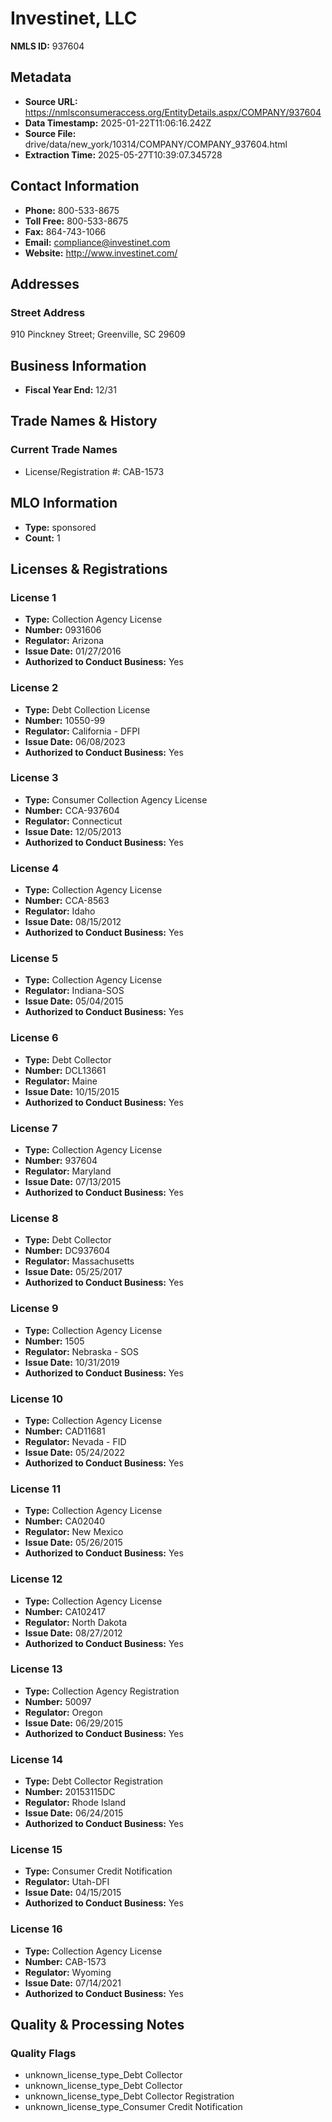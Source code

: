 # Investinet, LLC

**NMLS ID:** 937604

## Metadata
- **Source URL:** https://nmlsconsumeraccess.org/EntityDetails.aspx/COMPANY/937604
- **Data Timestamp:** 2025-01-22T11:06:16.242Z
- **Source File:** drive/data/new_york/10314/COMPANY/COMPANY_937604.html
- **Extraction Time:** 2025-05-27T10:39:07.345728

## Contact Information
- **Phone:** 800-533-8675
- **Toll Free:** 800-533-8675
- **Fax:** 864-743-1066
- **Email:** compliance@investinet.com
- **Website:** http://www.investinet.com/

## Addresses
### Street Address
910 Pinckney Street; Greenville, SC 29609

## Business Information
- **Fiscal Year End:** 12/31

## Trade Names & History
### Current Trade Names
- License/Registration #: CAB-1573

## MLO Information
- **Type:** sponsored
- **Count:** 1

## Licenses & Registrations

### License 1
- **Type:** Collection Agency License
- **Number:** 0931606
- **Regulator:** Arizona
- **Issue Date:** 01/27/2016
- **Authorized to Conduct Business:** Yes

### License 2
- **Type:** Debt Collection License
- **Number:** 10550-99
- **Regulator:** California - DFPI
- **Issue Date:** 06/08/2023
- **Authorized to Conduct Business:** Yes

### License 3
- **Type:** Consumer Collection Agency License
- **Number:** CCA-937604
- **Regulator:** Connecticut
- **Issue Date:** 12/05/2013
- **Authorized to Conduct Business:** Yes

### License 4
- **Type:** Collection Agency License
- **Number:** CCA-8563
- **Regulator:** Idaho
- **Issue Date:** 08/15/2012
- **Authorized to Conduct Business:** Yes

### License 5
- **Type:** Collection Agency License
- **Regulator:** Indiana-SOS
- **Issue Date:** 05/04/2015
- **Authorized to Conduct Business:** Yes

### License 6
- **Type:** Debt Collector
- **Number:** DCL13661
- **Regulator:** Maine
- **Issue Date:** 10/15/2015
- **Authorized to Conduct Business:** Yes

### License 7
- **Type:** Collection Agency License
- **Number:** 937604
- **Regulator:** Maryland
- **Issue Date:** 07/13/2015
- **Authorized to Conduct Business:** Yes

### License 8
- **Type:** Debt Collector
- **Number:** DC937604
- **Regulator:** Massachusetts
- **Issue Date:** 05/25/2017
- **Authorized to Conduct Business:** Yes

### License 9
- **Type:** Collection Agency License
- **Number:** 1505
- **Regulator:** Nebraska - SOS
- **Issue Date:** 10/31/2019
- **Authorized to Conduct Business:** Yes

### License 10
- **Type:** Collection Agency License
- **Number:** CAD11681
- **Regulator:** Nevada - FID
- **Issue Date:** 05/24/2022
- **Authorized to Conduct Business:** Yes

### License 11
- **Type:** Collection Agency License
- **Number:** CA02040
- **Regulator:** New Mexico
- **Issue Date:** 05/26/2015
- **Authorized to Conduct Business:** Yes

### License 12
- **Type:** Collection Agency License
- **Number:** CA102417
- **Regulator:** North Dakota
- **Issue Date:** 08/27/2012
- **Authorized to Conduct Business:** Yes

### License 13
- **Type:** Collection Agency Registration
- **Number:** 50097
- **Regulator:** Oregon
- **Issue Date:** 06/29/2015
- **Authorized to Conduct Business:** Yes

### License 14
- **Type:** Debt Collector Registration
- **Number:** 20153115DC
- **Regulator:** Rhode Island
- **Issue Date:** 06/24/2015
- **Authorized to Conduct Business:** Yes

### License 15
- **Type:** Consumer Credit Notification
- **Regulator:** Utah-DFI
- **Issue Date:** 04/15/2015
- **Authorized to Conduct Business:** Yes

### License 16
- **Type:** Collection Agency License
- **Number:** CAB-1573
- **Regulator:** Wyoming
- **Issue Date:** 07/14/2021
- **Authorized to Conduct Business:** Yes

## Quality & Processing Notes
### Quality Flags
- unknown_license_type_Debt Collector
- unknown_license_type_Debt Collector
- unknown_license_type_Debt Collector Registration
- unknown_license_type_Consumer Credit Notification
